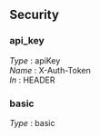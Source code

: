 
<a name="securityscheme"></a>
## Security

<a name="api_key"></a>
### api_key
*Type* : apiKey  
*Name* : X-Auth-Token  
*In* : HEADER


<a name="basic"></a>
### basic
*Type* : basic



